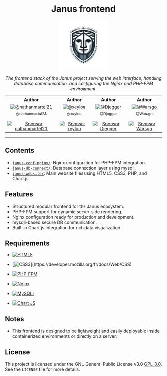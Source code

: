 <a id="readme-top"></a> 

<h1><center>Janus frontend</center></h1>

<div align="center">
  <a href="https://github.com/janus-bastion">
    <img src="https://github.com/janus-bastion/janus-frontend/blob/main/janus-website/janus-logo.png" alt="Janus Bastion Logo" width="160" height="160" />
  </a>

  <p><em>The frontend stack of the Janus project serving the web interface, handling database communication, and configuring the Nginx and PHP-FPM environment.
</em></p>

  <table align="center">
    <tr>
      <th>Author</th>
      <th>Author</th>
      <th>Author</th>
      <th>Author</th>
    </tr>
    <tr>
      <td align="center">
        <a href="https://github.com/nathanmartel21">
          <img src="https://github.com/nathanmartel21.png?size=115" width="115" alt="@nathanmartel21" /><br />
          <sub>@nathanmartel21</sub>
        </a>
        <br /><br />
        <a href="https://github.com/sponsors/nathanmartel21">
          <img src="https://img.shields.io/badge/sponsor-30363D?style=for-the-badge&logo=GitHub-Sponsors&logoColor=white" alt="Sponsor nathanmartel21" />
        </a>
      </td>
      <td align="center">
        <a href="https://github.com/xeylou">
          <img src="https://github.com/xeylou.png?size=115" width="115" alt="@xeylou" /><br />
          <sub>@xeylou</sub>
        </a>
        <br /><br />
        <a href="https://github.com/sponsors/xeylou">
          <img src="https://img.shields.io/badge/sponsor-30363D?style=for-the-badge&logo=GitHub-Sponsors&logoColor=white" alt="Sponsor xeylou" />
        </a>
      </td>
      <td align="center">
        <a href="https://github.com/Djegger">
          <img src="https://github.com/Djegger.png?size=115" width="115" alt="@Djegger" /><br />
          <sub>@Djegger</sub>
        </a>
        <br /><br />
        <a href="https://github.com/sponsors/Djegger">
          <img src="https://img.shields.io/badge/sponsor-30363D?style=for-the-badge&logo=GitHub-Sponsors&logoColor=white" alt="Sponsor Djegger" />
        </a>
      </td>
      <td align="center">
        <a href="https://github.com/Warsgo">
          <img src="https://github.com/Warsgo.png?size=115" width="115" alt="@Warsgo" /><br />
          <sub>@Warsgo</sub>
        </a>
        <br /><br />
        <a href="https://github.com/sponsors/Warsgo">
          <img src="https://img.shields.io/badge/sponsor-30363D?style=for-the-badge&logo=GitHub-Sponsors&logoColor=white" alt="Sponsor Warsgo" />
        </a>
      </td>
    </tr>
  </table>
</div>

---

## Contents

- [`janus-conf-nginx/`](./janus-conf-nginx/): Nginx configuration for PHP-FPM integration.
- [`janus-db-connect/`](./janus-db-connect/): Database connection layer using mysqli.
- [`janus-website/`](./janus-website/): Main website files using HTML5, CSS3, PHP, and Chart.js.


## Features

- Structured modular frontend for the Janus ecosystem.
- PHP-FPM support for dynamic server-side rendering.
- Nginx configuration ready for production and development.
- mysqli-based secure DB communication.
- Built-in Chart.js integration for rich data visualization.

## Requirements

- [![HTML5](https://img.shields.io/badge/HTML5-E34F26?style=for-the-badge&logo=html5&logoColor=white)](https://developer.mozilla.org/fr/docs/Web/HTML)

- [![CSS3]([https://img.shields.io/badge/CSS3-1572B6.svg?style=for-the-badge&logo=CSS3&logoColor=white](https://img.shields.io/badge/CSS3-1572B6?style=for-the-badge&logo=css3&logoColor=white))](https://developer.mozilla.org/fr/docs/Web/CSS)

- [![PHP-FPM](https://img.shields.io/badge/PHP-777BB4?style=for-the-badge&logo=php&logoColor=white)](https://www.php.net)

- [![Nginx](https://img.shields.io/badge/Nginx-009639?style=for-the-badge&logo=nginx&logoColor=white)](https://nginx.org)

- [![MySQLI](https://img.shields.io/badge/MySQL-005C84?style=for-the-badge&logo=mysql&logoColor=white)](https://www.php.net/manual/fr/book.mysqli.php)  

- [![Chart JS](https://img.shields.io/badge/Chart%20js-FF6384?style=for-the-badge&logo=chartdotjs&logoColor=white)](https://www.chartjs.org/)  

## Notes

- This frontend is designed to be lightweight and easily deployable inside containerized environments or directly on a server.

## License

This project is licensed under the GNU General Public License v3.0 [GPL-3.0](https://github.com/janus-bastion/.github/blob/main/LICENSE).  
See the `LICENSE` file for more details.
